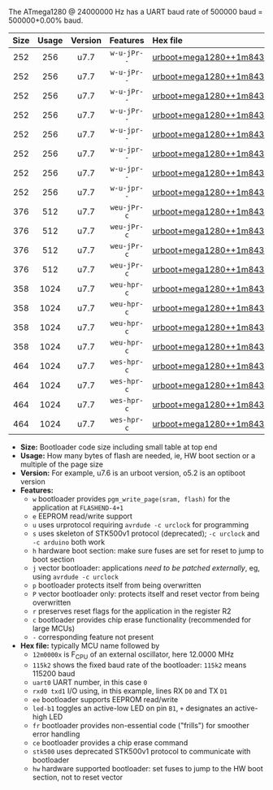 The ATmega1280 @ 24000000 Hz has a UART baud rate of 500000 baud = 500000+0.00% baud.

|Size|Usage|Version|Features|Hex file|
|:-:|:-:|:-:|:-:|:--|
|252|256|u7.7|`w-u-jPr--`|[urboot+mega1280++1m8432x+++38k4_uart0_rxe0_txe1_led+b7.hex](https://raw.githubusercontent.com/stefanrueger/urboot.hex/main/boards/mega1280/external_oscillator/fcpu++1m8432_Hz/br+++38k4_bps/urboot+mega1280++1m8432x+++38k4_uart0_rxe0_txe1_led+b7.hex)|
|252|256|u7.7|`w-u-jPr--`|[urboot+mega1280++1m8432x+++38k4_uart1_rxd2_txd3_led+b7.hex](https://raw.githubusercontent.com/stefanrueger/urboot.hex/main/boards/mega1280/external_oscillator/fcpu++1m8432_Hz/br+++38k4_bps/urboot+mega1280++1m8432x+++38k4_uart1_rxd2_txd3_led+b7.hex)|
|252|256|u7.7|`w-u-jPr--`|[urboot+mega1280++1m8432x+++38k4_uart2_rxh0_txh1_led+b7.hex](https://raw.githubusercontent.com/stefanrueger/urboot.hex/main/boards/mega1280/external_oscillator/fcpu++1m8432_Hz/br+++38k4_bps/urboot+mega1280++1m8432x+++38k4_uart2_rxh0_txh1_led+b7.hex)|
|252|256|u7.7|`w-u-jPr--`|[urboot+mega1280++1m8432x+++38k4_uart3_rxj0_txj1_led+b7.hex](https://raw.githubusercontent.com/stefanrueger/urboot.hex/main/boards/mega1280/external_oscillator/fcpu++1m8432_Hz/br+++38k4_bps/urboot+mega1280++1m8432x+++38k4_uart3_rxj0_txj1_led+b7.hex)|
|252|256|u7.7|`w-u-jpr--`|[urboot+mega1280++1m8432x+++38k4_uart0_rxe0_txe1_led+b7_fr.hex](https://raw.githubusercontent.com/stefanrueger/urboot.hex/main/boards/mega1280/external_oscillator/fcpu++1m8432_Hz/br+++38k4_bps/urboot+mega1280++1m8432x+++38k4_uart0_rxe0_txe1_led+b7_fr.hex)|
|252|256|u7.7|`w-u-jpr--`|[urboot+mega1280++1m8432x+++38k4_uart1_rxd2_txd3_led+b7_fr.hex](https://raw.githubusercontent.com/stefanrueger/urboot.hex/main/boards/mega1280/external_oscillator/fcpu++1m8432_Hz/br+++38k4_bps/urboot+mega1280++1m8432x+++38k4_uart1_rxd2_txd3_led+b7_fr.hex)|
|252|256|u7.7|`w-u-jpr--`|[urboot+mega1280++1m8432x+++38k4_uart2_rxh0_txh1_led+b7_fr.hex](https://raw.githubusercontent.com/stefanrueger/urboot.hex/main/boards/mega1280/external_oscillator/fcpu++1m8432_Hz/br+++38k4_bps/urboot+mega1280++1m8432x+++38k4_uart2_rxh0_txh1_led+b7_fr.hex)|
|252|256|u7.7|`w-u-jpr--`|[urboot+mega1280++1m8432x+++38k4_uart3_rxj0_txj1_led+b7_fr.hex](https://raw.githubusercontent.com/stefanrueger/urboot.hex/main/boards/mega1280/external_oscillator/fcpu++1m8432_Hz/br+++38k4_bps/urboot+mega1280++1m8432x+++38k4_uart3_rxj0_txj1_led+b7_fr.hex)|
|376|512|u7.7|`weu-jPr-c`|[urboot+mega1280++1m8432x+++38k4_uart0_rxe0_txe1_ee_led+b7_fr_ce.hex](https://raw.githubusercontent.com/stefanrueger/urboot.hex/main/boards/mega1280/external_oscillator/fcpu++1m8432_Hz/br+++38k4_bps/urboot+mega1280++1m8432x+++38k4_uart0_rxe0_txe1_ee_led+b7_fr_ce.hex)|
|376|512|u7.7|`weu-jPr-c`|[urboot+mega1280++1m8432x+++38k4_uart1_rxd2_txd3_ee_led+b7_fr_ce.hex](https://raw.githubusercontent.com/stefanrueger/urboot.hex/main/boards/mega1280/external_oscillator/fcpu++1m8432_Hz/br+++38k4_bps/urboot+mega1280++1m8432x+++38k4_uart1_rxd2_txd3_ee_led+b7_fr_ce.hex)|
|376|512|u7.7|`weu-jPr-c`|[urboot+mega1280++1m8432x+++38k4_uart2_rxh0_txh1_ee_led+b7_fr_ce.hex](https://raw.githubusercontent.com/stefanrueger/urboot.hex/main/boards/mega1280/external_oscillator/fcpu++1m8432_Hz/br+++38k4_bps/urboot+mega1280++1m8432x+++38k4_uart2_rxh0_txh1_ee_led+b7_fr_ce.hex)|
|376|512|u7.7|`weu-jPr-c`|[urboot+mega1280++1m8432x+++38k4_uart3_rxj0_txj1_ee_led+b7_fr_ce.hex](https://raw.githubusercontent.com/stefanrueger/urboot.hex/main/boards/mega1280/external_oscillator/fcpu++1m8432_Hz/br+++38k4_bps/urboot+mega1280++1m8432x+++38k4_uart3_rxj0_txj1_ee_led+b7_fr_ce.hex)|
|358|1024|u7.7|`weu-hpr-c`|[urboot+mega1280++1m8432x+++38k4_uart0_rxe0_txe1_ee_led+b7_fr_ce_hw.hex](https://raw.githubusercontent.com/stefanrueger/urboot.hex/main/boards/mega1280/external_oscillator/fcpu++1m8432_Hz/br+++38k4_bps/urboot+mega1280++1m8432x+++38k4_uart0_rxe0_txe1_ee_led+b7_fr_ce_hw.hex)|
|358|1024|u7.7|`weu-hpr-c`|[urboot+mega1280++1m8432x+++38k4_uart1_rxd2_txd3_ee_led+b7_fr_ce_hw.hex](https://raw.githubusercontent.com/stefanrueger/urboot.hex/main/boards/mega1280/external_oscillator/fcpu++1m8432_Hz/br+++38k4_bps/urboot+mega1280++1m8432x+++38k4_uart1_rxd2_txd3_ee_led+b7_fr_ce_hw.hex)|
|358|1024|u7.7|`weu-hpr-c`|[urboot+mega1280++1m8432x+++38k4_uart2_rxh0_txh1_ee_led+b7_fr_ce_hw.hex](https://raw.githubusercontent.com/stefanrueger/urboot.hex/main/boards/mega1280/external_oscillator/fcpu++1m8432_Hz/br+++38k4_bps/urboot+mega1280++1m8432x+++38k4_uart2_rxh0_txh1_ee_led+b7_fr_ce_hw.hex)|
|358|1024|u7.7|`weu-hpr-c`|[urboot+mega1280++1m8432x+++38k4_uart3_rxj0_txj1_ee_led+b7_fr_ce_hw.hex](https://raw.githubusercontent.com/stefanrueger/urboot.hex/main/boards/mega1280/external_oscillator/fcpu++1m8432_Hz/br+++38k4_bps/urboot+mega1280++1m8432x+++38k4_uart3_rxj0_txj1_ee_led+b7_fr_ce_hw.hex)|
|464|1024|u7.7|`wes-hpr-c`|[urboot+mega1280++1m8432x+++38k4_uart0_rxe0_txe1_ee_led+b7_fr_ce_stk500_hw.hex](https://raw.githubusercontent.com/stefanrueger/urboot.hex/main/boards/mega1280/external_oscillator/fcpu++1m8432_Hz/br+++38k4_bps/urboot+mega1280++1m8432x+++38k4_uart0_rxe0_txe1_ee_led+b7_fr_ce_stk500_hw.hex)|
|464|1024|u7.7|`wes-hpr-c`|[urboot+mega1280++1m8432x+++38k4_uart1_rxd2_txd3_ee_led+b7_fr_ce_stk500_hw.hex](https://raw.githubusercontent.com/stefanrueger/urboot.hex/main/boards/mega1280/external_oscillator/fcpu++1m8432_Hz/br+++38k4_bps/urboot+mega1280++1m8432x+++38k4_uart1_rxd2_txd3_ee_led+b7_fr_ce_stk500_hw.hex)|
|464|1024|u7.7|`wes-hpr-c`|[urboot+mega1280++1m8432x+++38k4_uart2_rxh0_txh1_ee_led+b7_fr_ce_stk500_hw.hex](https://raw.githubusercontent.com/stefanrueger/urboot.hex/main/boards/mega1280/external_oscillator/fcpu++1m8432_Hz/br+++38k4_bps/urboot+mega1280++1m8432x+++38k4_uart2_rxh0_txh1_ee_led+b7_fr_ce_stk500_hw.hex)|
|464|1024|u7.7|`wes-hpr-c`|[urboot+mega1280++1m8432x+++38k4_uart3_rxj0_txj1_ee_led+b7_fr_ce_stk500_hw.hex](https://raw.githubusercontent.com/stefanrueger/urboot.hex/main/boards/mega1280/external_oscillator/fcpu++1m8432_Hz/br+++38k4_bps/urboot+mega1280++1m8432x+++38k4_uart3_rxj0_txj1_ee_led+b7_fr_ce_stk500_hw.hex)|

- **Size:** Bootloader code size including small table at top end
- **Usage:** How many bytes of flash are needed, ie, HW boot section or a multiple of the page size
- **Version:** For example, u7.6 is an urboot version, o5.2 is an optiboot version
- **Features:**
  + `w` bootloader provides `pgm_write_page(sram, flash)` for the application at `FLASHEND-4+1`
  + `e` EEPROM read/write support
  + `u` uses urprotocol requiring `avrdude -c urclock` for programming
  + `s` uses skeleton of STK500v1 protocol (deprecated); `-c urclock` and `-c arduino` both work
  + `h` hardware boot section: make sure fuses are set for reset to jump to boot section
  + `j` vector bootloader: applications *need to be patched externally*, eg, using `avrdude -c urclock`
  + `p` bootloader protects itself from being overwritten
  + `P` vector bootloader only: protects itself and reset vector from being overwritten
  + `r` preserves reset flags for the application in the register R2
  + `c` bootloader provides chip erase functionality (recommended for large MCUs)
  + `-` corresponding feature not present
- **Hex file:** typically MCU name followed by
  + `12m0000x` is F<sub>CPU</sub> of an external oscillator, here 12.0000 MHz
  + `115k2` shows the fixed baud rate of the bootloader: `115k2` means 115200 baud
  + `uart0` UART number, in this case `0`
  + `rxd0 txd1` I/O using, in this example, lines RX `D0` and TX `D1`
  + `ee` bootloader supports EEPROM read/write
  + `led-b1` toggles an active-low LED on pin `B1`, `+` designates an active-high LED
  + `fr` bootloader provides non-essential code ("frills") for smoother error handling
  + `ce` bootloader provides a chip erase command
  + `stk500` uses deprecated STK500v1 protocol to communicate with bootloader
  + `hw` hardware supported bootloader: set fuses to jump to the HW boot section, not to reset vector
